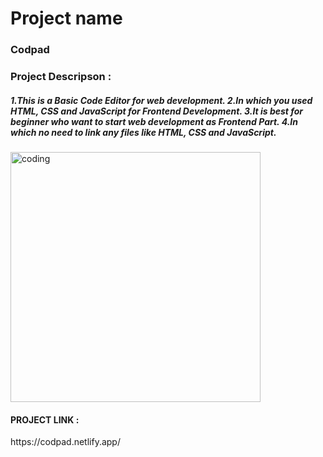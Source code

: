 <h1>Project name</h1>
<h3>Codpad</h3>
<h3>Project Descripson : </h3>
<h5>1.This is a Basic Code Editor for web development.
2.In which you used HTML, CSS and JavaScript for Frontend Development.
3.It is best for beginner who want to start web development as Frontend Part.
4.In which no need to link any files like HTML, CSS and JavaScript.
</h5>
<img align="center" alt="coding" width="400" src="C:\Users\momda\OneDrive\Desktop\OneDrive\Pictures\Screenshots\Screenshot 2024-02-05 184951.png">

<h4>PROJECT LINK : </h4> https://codpad.netlify.app/
 
 
